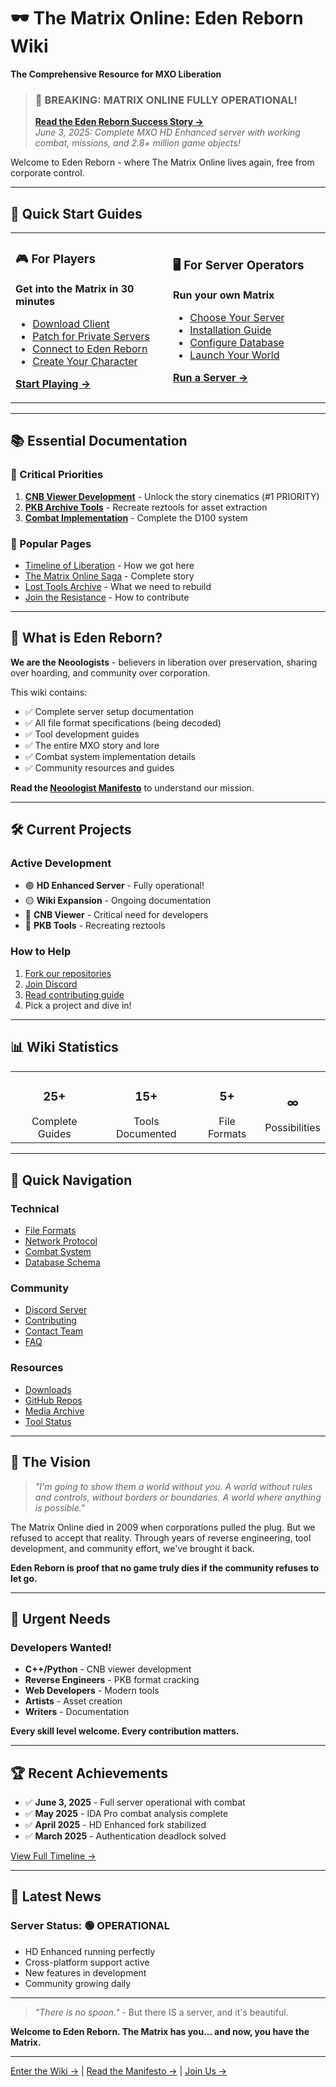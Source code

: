 # 🕶️ The Matrix Online: Eden Reborn Wiki
**The Comprehensive Resource for MXO Liberation**

> ### 🎉 **BREAKING: MATRIX ONLINE FULLY OPERATIONAL!**
> **[Read the Eden Reborn Success Story →](eden-reborn-success)**  
> *June 3, 2025: Complete MXO HD Enhanced server with working combat, missions, and 2.8+ million game objects!*

Welcome to Eden Reborn - where The Matrix Online lives again, free from corporate control.

---

## 🚀 Quick Start Guides

<table>
<tr>
<td width="50%">

### 🎮 For Players
**Get into the Matrix in 30 minutes**
- [Download Client](getting-started#prerequisites)
- [Patch for Private Servers](client-patches)
- [Connect to Eden Reborn](server-connection)
- [Create Your Character](character-creation)

[**Start Playing →**](player-quickstart)

</td>
<td width="50%">

### 🖥️ For Server Operators
**Run your own Matrix**
- [Choose Your Server](server-setup#choose-your-server)
- [Installation Guide](server-setup#setup-process)
- [Configure Database](database-setup)
- [Launch Your World](server-quickstart)

[**Run a Server →**](server-quickstart)

</td>
</tr>
</table>

---

## 📚 Essential Documentation

### 🔴 Critical Priorities
1. **[CNB Viewer Development](cnb-format)** - Unlock the story cinematics (#1 PRIORITY)
2. **[PKB Archive Tools](pkb-archives)** - Recreate reztools for asset extraction
3. **[Combat Implementation](combat-system)** - Complete the D100 system

### 📖 Popular Pages
- [Timeline of Liberation](timeline-of-liberation) - How we got here
- [The Matrix Online Saga](the-matrix-online-saga) - Complete story
- [Lost Tools Archive](lost-tools-archive) - What we need to rebuild
- [Join the Resistance](join-the-resistance) - How to contribute

---

## 🌟 What is Eden Reborn?

**We are the Neoologists** - believers in liberation over preservation, sharing over hoarding, and community over corporation.

This wiki contains:
- ✅ Complete server setup documentation
- ✅ All file format specifications (being decoded)
- ✅ Tool development guides
- ✅ The entire MXO story and lore
- ✅ Combat system implementation details
- ✅ Community resources and guides

**Read the [Neoologist Manifesto](neoologist-manifesto)** to understand our mission.

---

## 🛠️ Current Projects

### Active Development
- 🟢 **HD Enhanced Server** - Fully operational!
- 🟡 **Wiki Expansion** - Ongoing documentation
- 🔴 **CNB Viewer** - Critical need for developers
- 🔴 **PKB Tools** - Recreating reztools

### How to Help
1. [Fork our repositories](repositories)
2. [Join Discord](discord)
3. [Read contributing guide](contributing)
4. Pick a project and dive in!

---

## 📊 Wiki Statistics

<table>
<tr>
<td align="center"><h3>25+</h3>Complete Guides</td>
<td align="center"><h3>15+</h3>Tools Documented</td>
<td align="center"><h3>5+</h3>File Formats</td>
<td align="center"><h3>∞</h3>Possibilities</td>
</tr>
</table>

---

## 🔗 Quick Navigation

### Technical
- [File Formats](technical-docs#file-formats)
- [Network Protocol](network-protocol)
- [Combat System](ida-pro-analysis)
- [Database Schema](database-setup)

### Community
- [Discord Server](https://discord.gg/3QXTAGB9)
- [Contributing](contributing)
- [Contact Team](contact)
- [FAQ](faq)

### Resources
- [Downloads](downloads)
- [GitHub Repos](repositories)
- [Media Archive](media-collection)
- [Tool Status](tools-modding)

---

## 💭 The Vision

> *"I'm going to show them a world without you. A world without rules and controls, without borders or boundaries. A world where anything is possible."*

The Matrix Online died in 2009 when corporations pulled the plug. But we refused to accept that reality. Through years of reverse engineering, tool development, and community effort, we've brought it back.

**Eden Reborn is proof that no game truly dies if the community refuses to let go.**

---

## 🚨 Urgent Needs

### Developers Wanted!
- **C++/Python** - CNB viewer development
- **Reverse Engineers** - PKB format cracking
- **Web Developers** - Modern tools
- **Artists** - Asset creation
- **Writers** - Documentation

**Every skill level welcome. Every contribution matters.**

---

## 🏆 Recent Achievements

- ✅ **June 3, 2025** - Full server operational with combat
- ✅ **May 2025** - IDA Pro combat analysis complete
- ✅ **April 2025** - HD Enhanced fork stabilized
- ✅ **March 2025** - Authentication deadlock solved

[View Full Timeline →](timeline-of-liberation)

---

## 📢 Latest News

### Server Status: 🟢 OPERATIONAL
- HD Enhanced running perfectly
- Cross-platform support active
- New features in development
- Community growing daily

---

> *"There is no spoon."* - But there IS a server, and it's beautiful.

**Welcome to Eden Reborn. The Matrix has you... and now, you have the Matrix.**

---

[Enter the Wiki →](getting-started) | [Read the Manifesto →](neoologist-manifesto) | [Join Us →](join-the-resistance)